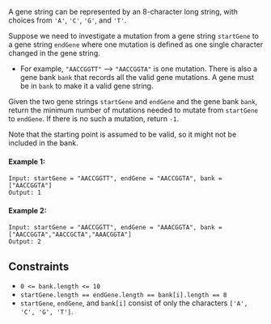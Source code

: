 A gene string can be represented by an 8-character long string, with choices from `'A'`, `'C'`, `'G'`, and `'T'`.

Suppose we need to investigate a mutation from a gene string `startGene` to a gene string `endGene` where one mutation is defined as one single character changed in the gene string.

- For example, `"AACCGGTT"` --> `"AACCGGTA"` is one mutation.
There is also a gene bank `bank` that records all the valid gene mutations. A gene must be in `bank` to make it a valid gene string.

Given the two gene strings `startGene` and `endGene` and the gene bank `bank`, return the minimum number of mutations needed to mutate from `startGene` to `endGene`. If there is no such a mutation, return `-1`.

Note that the starting point is assumed to be valid, so it might not be included in the bank.

 

#### Example 1:
```plaintext
Input: startGene = "AACCGGTT", endGene = "AACCGGTA", bank = ["AACCGGTA"]
Output: 1
```
#### Example 2:
```plaintext
Input: startGene = "AACCGGTT", endGene = "AAACGGTA", bank = ["AACCGGTA","AACCGCTA","AAACGGTA"]
Output: 2
 ```

## Constraints

- `0 <= bank.length <= 10`
- `startGene.length == endGene.length == bank[i].length == 8`
- `startGene`, `endGene`, and `bank[i]` consist of only the characters `['A', 'C', 'G', 'T']`.
